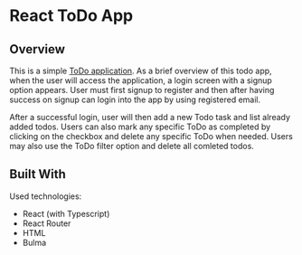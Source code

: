# React ToDo App

## Overview
 This is a simple [ToDo application](https://elinabahirova.github.io/react_todo-app/).
 As a brief overview of this todo app, when the user will access the application, a login screen with a signup option appears. User must first signup to register and then after having success on signup can login into the app by using registered email.

After a successful login, user will then add a new Todo task and list already added todos. Users can also mark any specific ToDo as completed by clicking on the checkbox and delete any specific ToDo when needed. Users may also use the ToDo filter option and delete all comleted todos.

## Built With
Used technologies:
  * React (with Typescript)
  * React Router
  * HTML
  * Bulma
